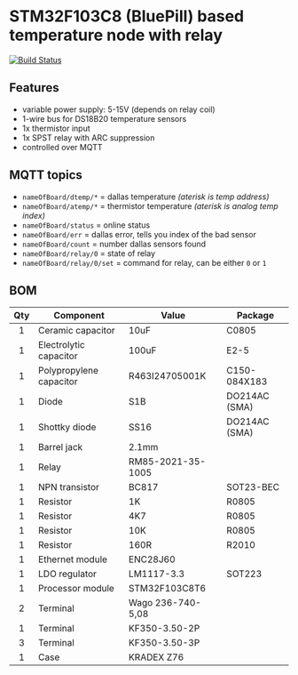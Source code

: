 # STM32F103C8 (BluePill) based temperature node with relay
[![Build Status](https://travis-ci.org/pilotak/ethernet-relay-temp.svg?branch=master)](https://travis-ci.org/pilotak/ethernet-relay-temp)

## Features
- variable power supply: 5-15V (depends on relay coil)
- 1-wire bus for DS18B20 temperature sensors
- 1x thermistor input
- 1x SPST relay with ARC suppression
- controlled over MQTT

## MQTT topics
- `nameOfBoard/dtemp/*` = dallas temperature *(aterisk is temp address)*
- `nameOfBoard/atemp/*` = thermistor temperature *(aterisk is analog temp index)*
- `nameOfBoard/status` = online status
- `nameOfBoard/err` = dallas error, tells you index of the bad sensor
- `nameOfBoard/count` = number dallas sensors found
- `nameOfBoard/relay/0` = state of relay
- `nameOfBoard/relay/0/set` = command for relay, can be either `0` or `1`

## BOM
| Qty | Component | Value | Package |
|:---:| --------- | ----- | ------- |
| 1 | Ceramic capacitor | 10uF | C0805 |
| 1 | Electrolytic capacitor | 100uF | E2-5 |
| 1 | Polypropylene capacitor | R463I24705001K | C150-084X183 |
| 1 | Diode | S1B |DO214AC (SMA) |
| 1 | Shottky diode | SS16 | DO214AC (SMA) |
| 1 | Barrel jack | 2.1mm | |
| 1 | Relay | RM85-2021-35-1005 | |
| 1 | NPN transistor | BC817 | SOT23-BEC |
| 1 | Resistor | 1K | R0805 |
| 1 | Resistor | 4K7 | R0805 |
| 1 | Resistor | 10K | R0805 |
| 1 | Resistor | 160R | R2010 |
| 1 | Ethernet module | ENC28J60 | |
| 1 | LDO regulator | LM1117-3.3 | SOT223 |
| 1 | Processor module | STM32F103C8T6 | |
| 2 | Terminal | Wago 236-740-5,08 | |
| 1 | Terminal | KF350-3.50-2P | |
| 3 | Terminal | KF350-3.50-3P | |
| 1 | Case | KRADEX Z76 | |

